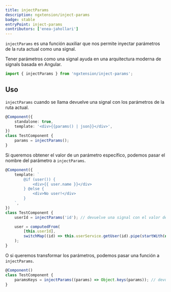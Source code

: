 ```yaml
---
title: injectParams
description: ngxtension/inject-params
badge: stable
entryPoint: inject-params
contributors: ['enea-jahollari']
---
```


`injectParams` es una función auxiliar que nos permite inyectar parámetros de la ruta actual como una signal.

Tener parámetros como una signal ayuda en una arquitectura moderna de signals basada en Angular.

```ts
import { injectParams } from 'ngxtension/inject-params';
```

## Uso

`injectParams` cuando se llama devuelve una signal con los parámetros de la ruta actual.

```ts
@Component({
	standalone: true,
	template: '<div>{{params() | json}}</div>',
})
class TestComponent {
	params = injectParams();
}
```

Si queremos obtener el valor de un parámetro específico, podemos pasar el nombre del parámetro a `injectParams`.

```ts
@Component({
	template: `
		@if (user()) {
			<div>{{ user.name }}</div>
		} @else {
			<div>No user!</div>
		}
	`,
})
class TestComponent {
	userId = injectParams('id'); // devuelve una signal con el valor del parámetro de ruta id

	user = computedFrom(
		[this.userId],
		switchMap((id) => this.userService.getUser(id).pipe(startWith(null))),
	);
}
```

O si queremos transformar los parámetros, podemos pasar una función a `injectParams`.

```ts
@Component()
class TestComponent {
	paramsKeys = injectParams((params) => Object.keys(params)); // devuelve una signal con las keys de los parámetros de la ruta
}
```
